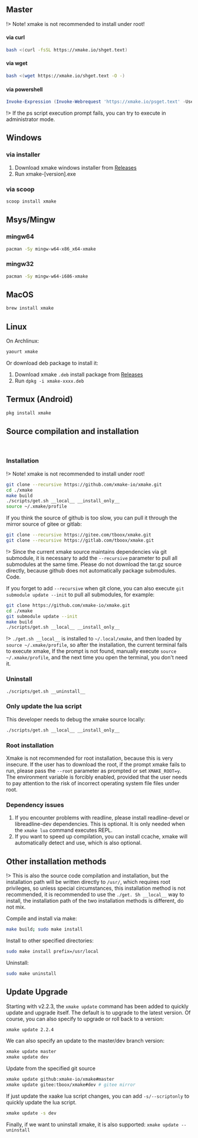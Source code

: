 ## Master

!> Note! xmake is not recommended to install under root!

#### via curl

```bash
bash <(curl -fsSL https://xmake.io/shget.text)
```

#### via wget

```bash
bash <(wget https://xmake.io/shget.text -O -)
```

#### via powershell

```powershell
Invoke-Expression (Invoke-Webrequest 'https://xmake.io/psget.text' -UseBasicParsing).Content
```

!> If the ps script execution prompt fails, you can try to execute in administrator mode.

## Windows

### via installer

1. Download xmake windows installer from [Releases](https://github.com/xmake-io/xmake/releases)
2. Run xmake-[version].exe

### via scoop

```bash
scoop install xmake
```

## Msys/Mingw

### mingw64

```bash
pacman -Sy mingw-w64-x86_x64-xmake
```

### mingw32

```bash
pacman -Sy mingw-w64-i686-xmake
```

## MacOS

```bash
brew install xmake
```

## Linux

On Archlinux:

```bash
yaourt xmake
```

Or download deb package to install it:

1. Download xmake `.deb` install package from [Releases](https://github.com/xmake-io/xmake/releases) 
2. Run `dpkg -i xmake-xxxx.deb`

## Termux (Android)

```bash
pkg install xmake
```

## Source compilation and installation
 
### Installation

!> Note! xmake is not recommended to install under root!

```bash
git clone --recursive https://github.com/xmake-io/xmake.git
cd ./xmake
make build
./scripts/get.sh __local__ __install_only__
source ~/.xmake/profile
```

If you think the source of github is too slow, you can pull it through the mirror source of gitee or gitlab: 

```bash
git clone --recursive https://gitee.com/tboox/xmake.git
git clone --recursive https://gitlab.com/tboox/xmake.git
```

!> Since the current xmake source maintains dependencies via git submodule, it is necessary to add the `--recursive` parameter to pull all submodules at the same time. Please do not download the tar.gz source directly, because github does not automatically package submodules. Code.

If you forget to add `--recursive` when git clone, you can also execute `git submodule update --init` to pull all submodules, for example:

```bash
git clone https://github.com/xmake-io/xmake.git
cd ./xmake
git submodule update --init
make build
./scripts/get.sh __local__ __install_only__
```

!> `./get.sh __local__` is installed to `~/.local/xmake`, and then loaded by `source ~/.xmake/profile`, so after the installation, the current terminal fails to execute xmake, If the prompt is not found, manually execute `source ~/.xmake/profile`, and the next time you open the terminal, you don't need it.

### Uninstall

```bash
./scripts/get.sh __uninstall__
```

### Only update the lua script

This developer needs to debug the xmake source locally:

```bash
./scripts/get.sh __local__ __install_only__
```

### Root installation

Xmake is not recommended for root installation, because this is very insecure. If the user has to download the root, if the prompt xmake fails to run, please pass the `--root` parameter as prompted or set `XMAKE_ROOT=y`. The environment variable is forcibly enabled, provided that the user needs to pay attention to the risk of incorrect operating system file files under root.

### Dependency issues

1. If you encounter problems with readline, please install readline-devel or libreadline-dev dependencies. This is optional. It is only needed when the `xmake lua` command executes REPL.
2. If you want to speed up compilation, you can install ccache, xmake will automatically detect and use, which is also optional.

## Other installation methods

!> This is also the source code compilation and installation, but the installation path will be written directly to `/usr/`, which requires root privileges, so unless special circumstances, this installation method is not recommended, it is recommended to use the `./get. Sh __local__` way to install, the installation path of the two installation methods is different, do not mix.

Compile and install via make:

```bash
make build; sudo make install
```

Install to other specified directories:

```bash
sudo make install prefix=/usr/local
```

Uninstall:

```bash
sudo make uninstall
```

## Update Upgrade

Starting with v2.2.3, the `xmake update` command has been added to quickly update and upgrade itself. The default is to upgrade to the latest version. Of course, you can also specify to upgrade or roll back to a version:

```bash
xmake update 2.2.4
```

We can also specify an update to the master/dev branch version:

```bash
xmake update master
xmake update dev
```

Update from the specified git source

```bash
xmake update github:xmake-io/xmake#master
xmake update gitee:tboox/xmake#dev # gitee mirror
```

If just update the xaake lua script changes, you can add `-s/--scriptonly` to quickly update the lua script.

```bash
xmake update -s dev
```

Finally, if we want to uninstall xmake, it is also supported: `xmake update --uninstall`

